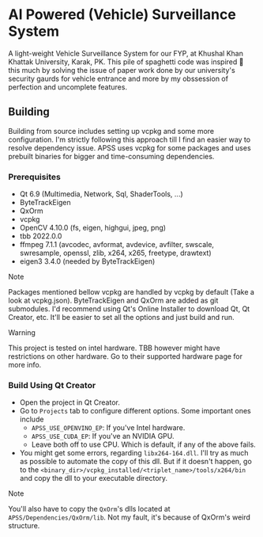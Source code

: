 # AI Powered (Vehicle) Surveillance System
A light-weight Vehicle Surveillance System for our FYP, at Khushal Khan Khattak University, Karak, PK. This pile of spaghetti code
was inspired 🤏 this much by solving the issue of paper work done by our university's security gaurds for vehicle entrance and more
by my obssession of perfection and uncomplete features.

## Building
Building from source includes setting up vcpkg and some more configuration. I'm strictly following this approach till I find an easier
way to resolve dependency issue. APSS uses vcpkg for some packages and uses prebuilt binaries for bigger and time-consuming dependencies.

### Prerequisites

* Qt 6.9 (Multimedia, Network, Sql, ShaderTools, ...)
* ByteTrackEigen
* QxOrm
* vcpkg
* OpenCV 4.10.0 (fs, eigen, highgui, jpeg, png)
* tbb 2022.0.0
* ffmpeg 7.1.1 (avcodec, avformat, avdevice, avfilter, swscale, swresample, openssl, zlib, x264, x265, freetype, drawtext)
* eigen3 3.4.0 (needed by ByteTrackEigen)

> [!NOTE] 
> Packages mentioned bellow vcpkg are handled by vcpkg by default (Take a look at vcpkg.json). ByteTrackEigen and QxOrm are added as git
submodules. 
> I'd recommend using Qt's Online Installer to download Qt, Qt Creator, etc. It'll be easier to set all the options and just build and run.

> [!WARNING] 
> This project is tested on intel hardware. TBB however might have restrictions on other hardware. Go to their supported hardware page for more info.

### Build Using Qt Creator

* Open the project in Qt Creator.
* Go to `Projects` tab to configure different options. Some important ones include
    * `APSS_USE_OPENVINO_EP`: If you've Intel hardware.
	* `APSS_USE_CUDA_EP`: If you've an NVIDIA GPU.
	* Leave both off to use CPU. Which is default, if any of the above fails.
* You might get some errors, regarding `libx264-164.dll`. I'll try as much as possible to automate the copy of this dll. But if it doesn't happen, go to the
`<binary_dir>/vcpkg_installed/<triplet_name>/tools/x264/bin` and copy the dll to your executable directory.

> [!NOTE] 
> You'll also have to copy the `QxOrm`'s dlls located at `APSS/Dependencies/QxOrm/lib`. Not my fault, it's because of QxOrm's weird structure.
